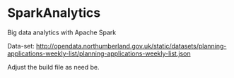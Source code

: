 # SparkAnalytics
Big data analytics with Apache Spark


Data-set: http://opendata.northumberland.gov.uk/static/datasets/planning-applications-weekly-list/planning-applications-weekly-list.json

Adjust the build file as need be.
